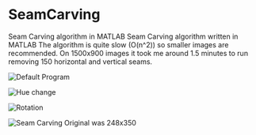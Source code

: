 # SeamCarving
Seam Carving algorithm in MATLAB
Seam Carving algorithm written in MATLAB
The algorithm is quite slow (O(n^2)) so smaller images are recommended. 
On 1500x900 images it took me around 1.5 minutes to run removing 150 horizontal and vertical seams.

![Default Program](https://i.imgur.com/WqXy72e.png)

![Hue change](https://i.imgur.com/wnbO0Mc.png)

![Rotation](https://i.imgur.com/Y7FUxS3.png)

![Seam Carving](https://i.imgur.com/N4x58Z7.png) Original was 248x350
